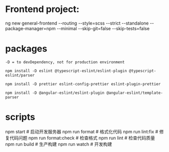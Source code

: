 # Frontend project:

ng new general-frontend
--routing
--style=scss
--strict
--standalone
--package-manager=npm
--minimal
--skip-git=false
--skip-tests=false

# packages

    -D = to devDependency, not for production environment

    npm install -D eslint @typescript-eslint/eslint-plugin @typescript-eslint/parser

    npm install -D prettier eslint-config-prettier eslint-plugin-prettier

    npm install -D @angular-eslint/eslint-plugin @angular-eslint/template-parser

# scripts

npm start # 启动开发服务器
npm run format # 格式化代码
npm run lint:fix # 修复代码问题
npm run format:check # 检查格式
npm run lint # 检查代码质量
npm run build # 生产构建
npm run watch # 开发构建
